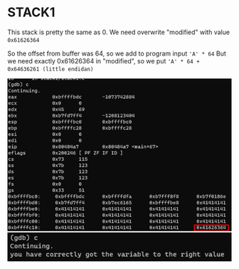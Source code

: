 # STACK1
This stack is pretty the same as 0. We need overwrite "modified" with value `0x61626364`

So the offset from buffer was 64, so we add to program input `'A' * 64`
But we need exactly 0x61626364 in "modified", so we put `'A' * 64 + 0x64636261 (little endidan)`

![img.png](img.png)
![img_1.png](img_1.png)